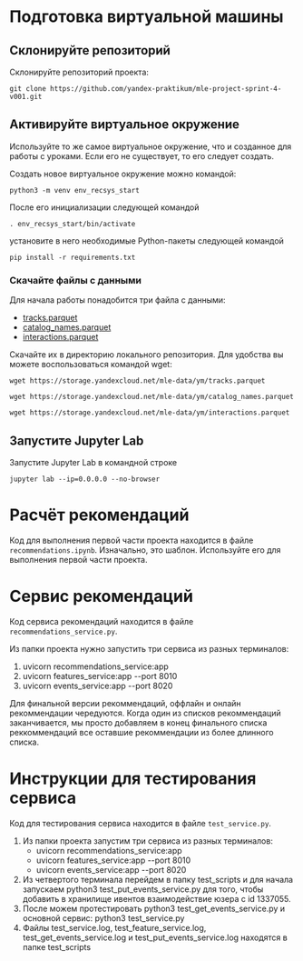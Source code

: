 # Подготовка виртуальной машины

## Склонируйте репозиторий

Склонируйте репозиторий проекта:

```
git clone https://github.com/yandex-praktikum/mle-project-sprint-4-v001.git
```

## Активируйте виртуальное окружение

Используйте то же самое виртуальное окружение, что и созданное для работы с уроками. Если его не существует, то его следует создать.

Создать новое виртуальное окружение можно командой:

```
python3 -m venv env_recsys_start
```

После его инициализации следующей командой

```
. env_recsys_start/bin/activate
```

установите в него необходимые Python-пакеты следующей командой

```
pip install -r requirements.txt
```

### Скачайте файлы с данными

Для начала работы понадобится три файла с данными:
- [tracks.parquet](https://storage.yandexcloud.net/mle-data/ym/tracks.parquet)
- [catalog_names.parquet](https://storage.yandexcloud.net/mle-data/ym/catalog_names.parquet)
- [interactions.parquet](https://storage.yandexcloud.net/mle-data/ym/interactions.parquet)
 
Скачайте их в директорию локального репозитория. Для удобства вы можете воспользоваться командой wget:

```
wget https://storage.yandexcloud.net/mle-data/ym/tracks.parquet

wget https://storage.yandexcloud.net/mle-data/ym/catalog_names.parquet

wget https://storage.yandexcloud.net/mle-data/ym/interactions.parquet
```

## Запустите Jupyter Lab

Запустите Jupyter Lab в командной строке

```
jupyter lab --ip=0.0.0.0 --no-browser
```

# Расчёт рекомендаций

Код для выполнения первой части проекта находится в файле `recommendations.ipynb`. Изначально, это шаблон. Используйте его для выполнения первой части проекта.

# Сервис рекомендаций

Код сервиса рекомендаций находится в файле `recommendations_service.py`.

Из папки проекта нужно запустить три сервиса из разных терминалов: 
1. uvicorn recommendations_service:app
2. uvicorn features_service:app --port 8010 
3. uvicorn events_service:app --port 8020

Для финальной версии рекоммендаций, оффлайн и онлайн рекоммендации чередуются. Когда один из списков рекоммендаций заканчивается, мы просто добавляем в конец финального списка реккоммендаций все оставшие рекоммендации из более длинного списка.


# Инструкции для тестирования сервиса

Код для тестирования сервиса находится в файле `test_service.py`.

1. Из папки проекта запустим три сервиса из разных терминалов: 
    * uvicorn recommendations_service:app
    * uvicorn features_service:app --port 8010 
    * uvicorn events_service:app --port 8020
2. Из четвертого терминала перейдем в папку test_scripts и для начала запускаем python3 test_put_events_service.py для того, чтобы добавить в хранилище ивентов взаимодействие юзера с id 1337055.
3. После можем протестировать python3 test_get_events_service.py и основной сервис: python3 test_service.py
4. Файлы test_service.log, test_feature_service.log, test_get_events_service.log и test_put_events_service.log находятся в папке test_scripts